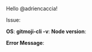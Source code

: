 Hello @adriencaccia!

<!-- Describe your issue here -->

Issue: 
<!-- What were you doing when the error/issue/bug appeared? Describe the steps to reproduce yor issue -->

**OS**:
**gitmoji-cli -v**:
**Node version**:

<!-- If there's an error message copy the error here -->

**Error Message**: 

<!-- Screenshots -->
